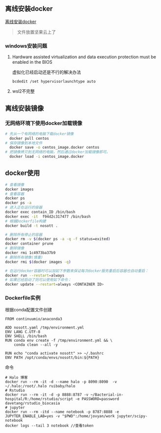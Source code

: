## 离线安装docker

[离线安装docker](https://blog.csdn.net/u013058742/article/details/80075633)

> 文件放置坚果云上了

### windows安装问题

1. Hardware assisted virtualization and data execution protection must be enabled in the BIOS

   虚拟化已经启动还是不行的解决办法

   ```
   bcdedit /set hypervisorlaunchtype auto
   ```

2. wsl2不完整

## 离线安装镜像

### 无网络环境下使用docker加载镜像

```bash
# 先从一个有网络的电脑下载docker镜像
  docker pull centos
# 保存镜像到本地文件
  docker save -o centos_image.docker centos
# 把镜像拷贝到无网络的电脑，然后通过docker加载镜像即可。
  docker load -i centos_image.docker
```

## docker使用

```bash
# 查看镜像
docker images
# 查看容器
docker ps
docker ps -a
# 进入正在运行的容器
docker exec contain_ID /bin/bash
docker exec -it  f94d2c317477 /bin/bash
# 根据Dockerfile构建
docker build -t nosott .

# 删除所有停止的容器
docker rm -v $(docker ps -a -q -f status=exited)
docker container prune
# 删除镜像
docker rmi 1c4973ba37b9
# 删除所有镜像(慎重)
docker rmi $(docker images -q)

# 在运行docker容器时可以加如下参数来保证每次docker服务重启后容器也自动重启：
docker run --restart=always
# 如果已经启动了则可以使用如下命令：
docker update --restart=always <CONTAINER ID>
```

### Dockerfile实例

根据conda配置文件创建

```
FROM continuumio/anaconda3

ADD nosott.yaml /tmp/environment.yml
ENV LANG C.UTF-8
ENV SHELL /bin/bash
RUN conda env create -f /tmp/environment.yml && \
    conda clean --all -y

RUN echo "conda activate nosott" >> ~/.bashrc
ENV PATH /opt/conda/envs/nosott/bin:${PATH}
```

命令

```
# Halo 博客
docker run --rm -it -d --name halo -p 8090:8090  -v ~/.halo:/root/.halo ruibaby/halo
# Rstudio
docker run --rm -it -d -p 8888:8787 -v ~/Bacterial-in-hospital/R:/home/rstudio/script -e PASSWORD=password davetang/rstudio_biocasia
# jupyter
docker run --rm -itd --name notebook -p 8787:8888 -e JUPYTER_ENABLE_LAB=yes -v "$PWD":/home/jovyan/work jupyter/scipy-notebook
docker logs --tail 3 notebook //查看token

```


